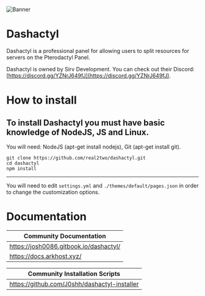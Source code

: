 ![Banner](https://media.discordapp.net/attachments/706970617471303761/768606122147708968/pterodactyl-panel.png)
# Dashactyl
Dashactyl is a professional panel for allowing users to split resources for servers on the Pterodactyl Panel.  

Dashactyl is owned by Sirv Development. You can check out their Discord: [https://discord.gg/YZNrJ649fJ](https://discord.gg/YZNrJ649fJ).

# How to install
To install Dashactyl you must have basic knowledge of NodeJS, JS and Linux.  
---  
You will need: NodeJS (apt-get install nodejs), Git (apt-get install git).
```
git clone https://github.com/real2two/dashactyl.git
cd dashactyl
npm install
```
---  
You will need to edit `settings.yml` and `./themes/default/pages.json` in order to change the customization options.
# Documentation
| Community Documentation |
| ----------------------- |
| https://josh0086.gitbook.io/dashactyl/ |
| https://docs.arkhost.xyz/ |

| Community Installation Scripts |
| ------------------------------ |
| https://github.com/J0shh/dashactyl-installer |
